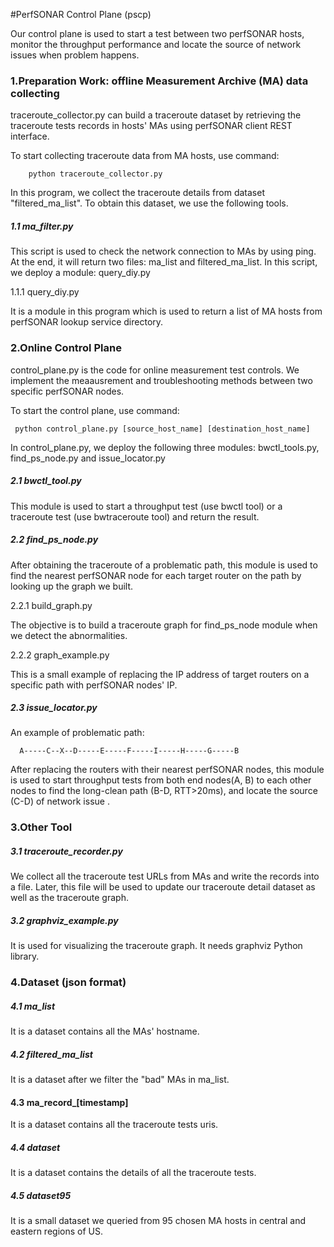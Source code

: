 #PerfSONAR Control Plane (pscp)

Our control plane is used to start a test between two perfSONAR hosts, monitor the throughput performance and locate the source of network issues when problem happens.

### 1.Preparation Work: offline Measurement Archive (MA) data collecting
 
 traceroute_collector.py can build a traceroute dataset by retrieving the traceroute tests records in hosts' MAs using perfSONAR client REST interface.
 
 To start collecting traceroute data from MA hosts, use command:
 
        python traceroute_collector.py

 In this program, we collect the traceroute details from dataset "filtered_ma_list". To obtain this dataset, we use the following tools.
 
##### 1.1 ma_filter.py
 
 This script is used to check the network connection to MAs by using ping. At the end, it will return two files: ma_list and filtered_ma_list. 
 In this script, we deploy a module: query_diy.py
 
 1.1.1 query_diy.py 
 
 It is a module in this program which is used to return a list of MA hosts from perfSONAR lookup service directory.
 
### 2.Online Control Plane
 
 control_plane.py is the code for online measurement test controls. We implement the meaausrement and troubleshooting methods between two specific perfSONAR nodes.

 To start the control plane, use command:
   
     python control_plane.py [source_host_name] [destination_host_name]
     
In control_plane.py, we deploy the following three modules: bwctl_tools.py, find_ps_node.py and issue_locator.py

##### 2.1 bwctl_tool.py
 
 This module is used to start a throughput test (use bwctl tool) or a traceroute test (use bwtraceroute tool) and return the result.
 
##### 2.2 find_ps_node.py 
      
After obtaining the traceroute of a problematic path, this module is used to find the nearest perfSONAR node for each target router on the path by looking up the graph we built.

 2.2.1 build_graph.py 
 
 The objective is to build a traceroute graph for find_ps_node module when we detect the abnormalities.

 2.2.2 graph_example.py 
 
 This is a small example of replacing the IP address of target routers on a specific path with perfSONAR nodes' IP.

##### 2.3 issue_locator.py 
 
  An example of problematic path:    
  
      A-----C--X--D-----E-----F-----I-----H-----G-----B

After replacing the routers with their nearest perfSONAR nodes, this module is used to start throughput tests from both end nodes(A, B) to each other nodes to find the long-clean path (B-D, RTT>20ms), and locate the source (C-D) of network issue .

### 3.Other Tool
    
##### 3.1 traceroute_recorder.py
 
 We collect all the traceroute test URLs from MAs and write the records into a file. Later, this file will be used to update our traceroute detail dataset as well as the traceroute graph.
 
##### 3.2 graphviz_example.py 
 
 It is used for visualizing the traceroute graph. It needs graphviz Python library.

### 4.Dataset (json format)

##### 4.1 ma_list

It is a dataset contains all the MAs' hostname.

##### 4.2 filtered_ma_list

It is a dataset after we filter the "bad" MAs in ma_list.

#### 4.3 ma_record_[timestamp]

It is a dataset contains all the traceroute tests uris.

##### 4.4 dataset

It is a dataset contains the details of all the traceroute tests.

##### 4.5 dataset95 

It is a small dataset we queried from 95 chosen MA hosts in central and eastern regions of US. 













